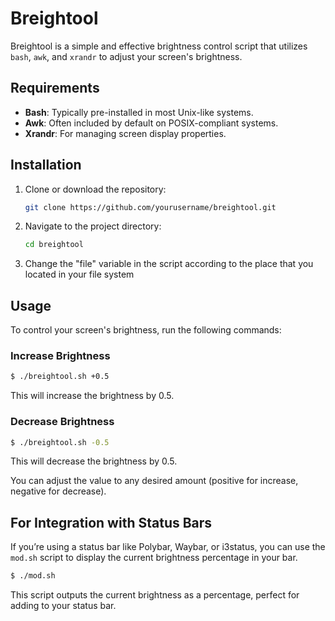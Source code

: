 # Breightool

Breightool is a simple and effective brightness control script that utilizes `bash`, `awk`, and `xrandr` to adjust your screen's brightness.

## Requirements

- **Bash**: Typically pre-installed in most Unix-like systems.
- **Awk**: Often included by default on POSIX-compliant systems.
- **Xrandr**: For managing screen display properties.

## Installation

1. Clone or download the repository:
   ```bash
   git clone https://github.com/yourusername/breightool.git
   ```
2. Navigate to the project directory:
   ```bash
   cd breightool
   ```
3. Change the "file" variable in the script according to the place that you located in your file system

## Usage

To control your screen's brightness, run the following commands:

### Increase Brightness
```bash
$ ./breightool.sh +0.5
```
This will increase the brightness by 0.5.

### Decrease Brightness
```bash
$ ./breightool.sh -0.5
```
This will decrease the brightness by 0.5.

You can adjust the value to any desired amount (positive for increase, negative for decrease).

## For Integration with Status Bars

If you’re using a status bar like Polybar, Waybar, or i3status, you can use the `mod.sh` script to display the current brightness percentage in your bar.

```bash
$ ./mod.sh
```

This script outputs the current brightness as a percentage, perfect for adding to your status bar.
